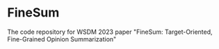 # FineSum
The code repository for WSDM 2023 paper "FineSum: Target-Oriented, Fine-Grained Opinion Summarization"
